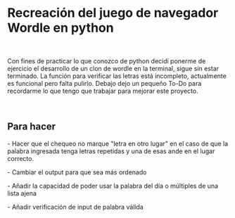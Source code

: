 <h1>Recreación del juego de navegador Wordle en python</h1>
<br>
<p>Con fines de practicar lo que conozco de python decidí ponerme de ejercicio el desarrollo de un clon de wordle en la terminal, sigue sin estar terminado. La función para verificar las letras está incompleto, actualmente es funcional pero falta pulirlo. Debajo dejo un pequeño To-Do para recordarme lo que tengo que trabajar para mejorar este proyecto.</p>
<br>
<h2>Para hacer</h2>
<p>- Hacer que el chequeo no marque "letra en otro lugar" en el caso de que la palabra ingresada tenga letras repetidas y una de esas ande en el lugar correcto.</p>
<p>- Cambiar el output para que sea más ordenado</p>
<p>- Añadir la capacidad de poder usar la palabra del día o múltiples de una lista ajena</p>
<p>- Añadir verificación de input de palabra válida</p>